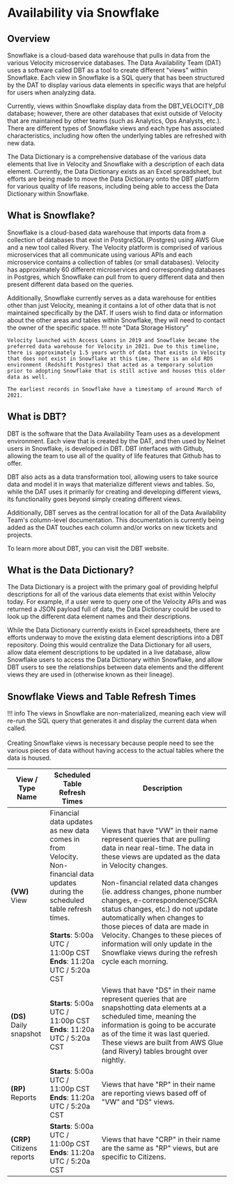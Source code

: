 # Availability via Snowflake

## Overview

Snowflake is a cloud-based data warehouse that pulls in data from the various Velocity microservice databases. The Data Availability Team (DAT) uses a software called DBT as a tool to create different "views" within Snowflake. Each view in Snowflake is a SQL query that has been structured by the DAT to display various data elements in specific ways that are helpful for users when analyzing data.

Currently, views within Snowflake display data from the DBT_VELOCITY_DB database; however, there are other databases that exist outside of Velocity that are maintained by other teams (such as Analytics, Ops Analysts, etc.). There are different types of Snowflake views and each type has associated characteristics, including how often the underlying tables are refreshed with new data.

The Data Dictionary is a comprehensive database of the various data elements that live in Velocity and Snowflake with a description of each data element. Currently, the Data Dictionary exists as an Excel spreadsheet, but efforts are being made to move the Data Dictionary onto the DBT platform for various quality of life reasons, including being able to access the Data Dictionary within Snowflake.

## What is Snowflake?

Snowflake is a cloud-based data warehouse that imports data from a collection of databases that exist in PostgreSQL (Postgres) using AWS Glue and a new tool called Rivery. The Velocity platform is comprised of various microservices that all communicate using various APIs and each microservice contains a collection of tables (or small databases). Velocity has approximately 60 different microservices and corresponding databases in Postgres, which Snowflake can pull from to query different data and then present different data based on the queries.

Additionally, Snowflake currently serves as a data warehouse for entities other than just Velocity, meaning it contains a lot of other data that is not maintained specifically by the DAT. If users wish to find data or information about the other areas and tables within Snowflake, they will need to contact the owner of the specific space.
!!! note "Data Storage History"

    Velocity launched with Access Loans in 2019 and Snowflake became the preferred data warehouse for Velocity in 2021. Due to this timeline, there is approximately 1.5 years worth of data that exists in Velocity that does not exist in Snowflake at this time. There is an old RDS environment (Redshift Postgres) that acted as a temporary solution prior to adopting Snowflake that is still active and houses this older data as well.

    The earliest records in Snowflake have a timestamp of around March of 2021.

## What is DBT?

DBT is the software that the Data Availability Team uses as a development environment. Each view that is created by the DAT, and then used by Nelnet users in Snowflake, is developed in DBT. DBT interfaces with Github, allowing the team to use all of the quality of life features that Github has to offer.

DBT also acts as a data transformation tool, allowing users to take source data and model it in ways that materialize different views and tables. So, while the DAT uses it primarily for creating and developing different views, its functionality goes beyond simply creating different views.

Additionally, DBT serves as the central location for all of the Data Availability Team's column-level documentation. This documentation is currently being added as the DAT touches each column and/or works on new tickets and projects.

To learn more about DBT, you can visit the DBT website.

## What is the Data Dictionary?

The Data Dictionary is a project with the primary goal of providing helpful descriptions for all of the various data elements that exist within Velocity today. For example, if a user were to query one of the Velocity APIs and was returned a JSON payload full of data, the Data Dictionary could be used to look up the different data element names and their descriptions.

While the Data Dictionary currently exists in Excel spreadsheets, there are efforts underway to move the existing data element descriptions into a DBT repository. Doing this would centralize the Data Dictionary for all users, allow data element descriptions to be updated in a live database, allow Snowflake users to access the Data Dictionary within Snowflake, and allow DBT users to see the relationships between data elements and the different views they are used in (otherwise known as their lineage).

## Snowflake Views and Table Refresh Times

!!! info
    The views in Snowflake are non-materialized, meaning each view will re-run the SQL query that generates it and display the current data when called.<br><br>Creating Snowflake views is necessary because people need to see the various pieces of data without having access to the actual tables where the data is housed.
    
| View / Type Name | Scheduled Table Refresh Times | Description |
| ---------------- | ----------------------------- | ----------- |
| **(VW)** View        | Financial data updates as new data comes in from Velocity.<br>Non-financial data updates during the scheduled table refresh times.<br><br>**Starts**: 5:00a UTC / 11:00p CST<br>**Ends**: 11:20a UTC / 5:20a CST     | Views that have "VW" in their name represent queries that are pulling data in near real-time. The data in these views are updated as the data in Velocity changes.<br><br>Non-financial related data changes (ie. address changes, phone number changes, e-correspondence/SCRA status changes, etc.) do not update automatically when changes to those pieces of data are made in Velocity. Changes to these pieces of information will only update in the Snowflake views during the refresh cycle each morning.             |
| **(DS)** Daily snapshot | **Starts**: 5:00a UTC / 11:00p CST<br>**Ends**: 11:20a UTC / 5:20a CST | Views that have "DS" in their name represent queries that are snapshotting data elements at a scheduled time, meaning the information is going to be accurate as of the time it was last queried. These views are built from AWS Glue (and Rivery) tables brought over nightly. |
| **(RP)** Reports | **Starts**: 5:00a UTC / 11:00p CST<br>**Ends**: 11:20a UTC / 5:20a CST | Views that have "RP" in their name are reporting views based off of "VW" and "DS" views. |
| **(CRP)** Citizens reports | **Starts**: 5:00a UTC / 11:00p CST<br>**Ends**: 11:20a UTC / 5:20a CST | Views that have "CRP" in their name are the same as "RP" views, but are specific to Citizens. |